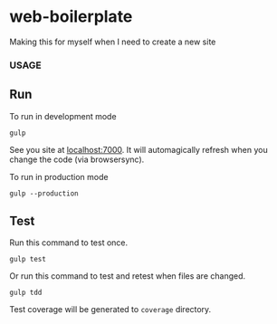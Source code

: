 # web-boilerplate

Making this for myself when I need to create a new site

### USAGE

## Run

To run in development mode

```
gulp
```

See you site at [localhost:7000](http://localhost:7000). It will automagically refresh when you change the code (via browsersync).

To run in production mode

```
gulp --production
```

## Test

Run this command to test once.

```
gulp test
```

Or run this command to test and retest when files are changed.

```
gulp tdd
```

Test coverage will be generated to ```coverage``` directory.